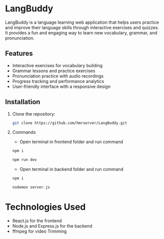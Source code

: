 # LangBuddy

LangBuddy is a language learning web application that helps users practice and improve their language skills through interactive exercises and quizzes. It provides a fun and engaging way to learn new vocabulary, grammar, and pronunciation.

## Features

- Interactive exercises for vocabulary building
- Grammar lessons and practice exercises
- Pronunciation practice with audio recordings
- Progress tracking and performance analytics
- User-friendly interface with a responsive design

## Installation

1. Clone the repository:

   ```bash
   git clone https://github.com/hmrserver/LangBuddy.git
   
2. Commands
   
   - Open terminal in frontend folder and run command
   ```bash
   npm i
   ```
   ```bash
   npm run dev
   ```
   - Open terminal in backend folder and run command
   ```bash
   npm i
   ```
   ```bash
   nodemon server.js
   ```  

# Technologies Used
- React.js for the frontend
- Node.js and Express.js for the backend
- ffmpeg for video Trimming

